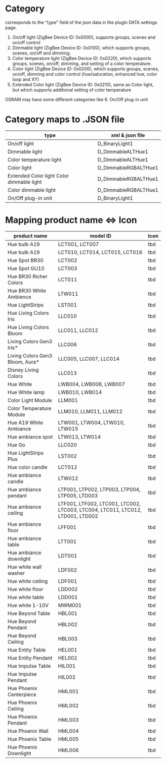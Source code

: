 # Category

corresponds to the "type" field of the json data in the plugin DATA settings page.

1. On/off light (ZigBee Device ID: 0x0000), supports groups, scenes and on/off control
2. Dimmable light (ZigBee Device ID: 0x0100), which supports groups, scenes, on/off and dimming.
3. Color temperature light (ZigBee Device ID: 0x0220), which supports groups, scenes, on/off, dimming, and setting of a color temperature.
4. Color light (ZigBee Device ID: 0x0200), which supports groups, scenes, on/off, dimming and color control (hue/saturation, enhanced hue, color loop and XY)
5. Extended Color light (ZigBee Device ID: 0x0210), same as Color light, but which supports additional setting of color temperature

OSRAM may have some different categories like
6. On/Off plug-in unit 

# Category maps to .JSON file

type | xml & json file
--- | ---
On/off light | D_BinaryLight1
Dimmable light | D_DimmableALTHue1
Color temperature light | D_DimmableALTHue1
Color light | D_DimmableRGBALTHue1
Extended Color light Color dimmable light | D_DimmableRGBALTHue1
Color dimmable light | D_DimmableRGBALTHue1
On/Off plug-in unit | D_BinaryLight1

# Mapping product name <=> Icon


product name | model ID | Icon
--- | --- | ---
Hue bulb A19|LCT001, LCT007|tbd
Hue bulb A19|LCT010, LCT014, LCT015, LCT016|tbd
Hue Spot BR30|LCT002|tbd
Hue Spot GU10|LCT003|tbd
Hue BR30 Richer Colors|LCT011|tbd
Hue BR30 White Ambience|LTW011|tbd
Hue LightStrips|LST001|tbd
Hue Living Colors Iris|LLC010|tbd
Hue Living Colors Bloom|LLC011, LLC012|tbd
Living Colors Gen3 Iris*|LLC006|tbd
Living Colors Gen3 Bloom, Aura*|LLC005, LLC007, LLC014|tbd
Disney Living Colors|LLC013|tbd
Hue White|LWB004, LWB006, LWB007|tbd
Hue White lamp|LWB010, LWB014|tbd
Color Light Module|LLM001|tbd
Color Temperature Module|LLM010, LLM011, LLM012|tbd
Hue A19 White Ambiance|LTW001, LTW004, LTW010, LTW015|tbd
Hue ambiance spot|LTW013, LTW014|tbd
Hue Go|LLC020|tbd
Hue LightStrips Plus|LST002|tbd
Hue color candle|LCT012|tbd
Hue ambiance candle|LTW012|tbd
Hue ambiance pendant|LTP001, LTP002, LTP003, LTP004, LTP005, LTD003|tbd
Hue ambiance ceiling|LTF001, LTF002, LTC001, LTC002, LTC003, LTC004, LTC011, LTC012, LTD001, LTD002|tbd
Hue ambiance floor|LFF001|tbd
Hue ambiance table|LTT001|tbd
Hue ambiance downlight|LDT001|tbd
Hue white wall washer|LDF002|tbd
Hue white ceiling|LDF001|tbd
Hue white floor|LDD002|tbd
Hue white table|LDD001|tbd
Hue white 1-10V|MWM001|tbd
Hue Beyond Table|HBL001|tbd
Hue Beyond Pendant|HBL002|tbd
Hue Beyond Ceiling|HBL003|tbd
Hue Entity Table|HEL001|tbd
Hue Entity Pendant|HEL002|tbd
Hue Impulse Table|HIL001|tbd
Hue Impulse Pendant|HIL002|tbd
Hue Phoenix Centerpiece|HML001|tbd
Hue Phoenix Ceiling|HML002|tbd
Hue Phoenix Pendant|HML003|tbd
Hue Phoenix Wall|HML004|tbd
Hue Phoenix Table|HML005|tbd
Hue Phoenix Downlight|HML006|tbd
